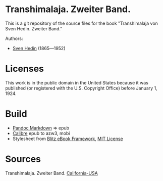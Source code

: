 # Transhimalaja. Zweiter Band.

This is a git repository of the source files for the book
"Transhimalaja von Sven Hedin. Zweiter Band."

Authors:

* [Sven Hedin](https://de.wikipedia.org/wiki/Sven_Hedin) (1865—1952)


# Licenses
This work is in the public domain in the United States because it was
published (or registered with the U.S. Copyright Office)
before January 1, 1924.


# Build
* [Pandoc Markdown](https://pandoc.org/MANUAL.html#pandocs-markdown) => epub
* [Calibre](https://calibre-ebook.com/) epub to azw3, mobi
* Stylesheet from [Blitz eBook Framework](https://friendsofepub.github.io/Blitz/), [MIT License](https://github.com/FriendsOfEpub/Blitz/blob/master/LICENSE)

# Sources
 Transhimalaja. Zweiter Band. [California-USA](https://babel.hathitrust.org/cgi/pt?id=uc1.b4507993)
